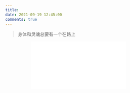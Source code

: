 ```yaml
---
title:
date: 2021-09-19 12:45:00
comments: true
---
```


<blockquote class="blockquote-center">
    身体和灵魂总要有一个在路上
</blockquote>

<div style="width: 340px; margin: 0 auto;">
    <iframe frameborder="no" border="0" marginwidth="0" marginheight="0" src="//music.163.com/outchain/player?type=2&id=26672926&auto=0&height=66" oncontextmenu="return false"></iframe>
</div>
